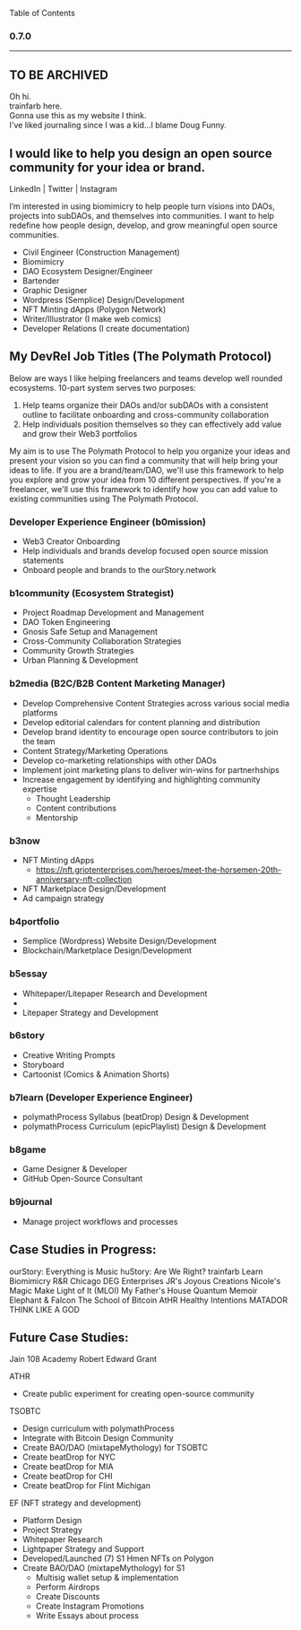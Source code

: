 Table of Contents
### 0.7.0
---
TO BE ARCHIVED
---
Oh hi.  
trainfarb here.  
Gonna use this as my website I think.  
I've liked journaling since I was a kid...I blame Doug Funny.

## I would like to help you design an open source community for your idea or brand.

LinkedIn | Twitter | Instagram 

I’m interested in using biomimicry to help people turn visions into DAOs, projects into subDAOs, and themselves into communities. I want to help redefine how people design, develop, and grow meaningful open source communities.
- Civil Engineer (Construction Management)
- Biomimicry
- DAO Ecosystem Designer/Engineer
- Bartender
- Graphic Designer
- Wordpress (Semplice) Design/Development
- NFT Minting dApps (Polygon Network)
- Writer/Illustrator (I make web comics)
- Developer Relations (I create documentation)

## My DevRel Job Titles (The Polymath Protocol)
Below are ways I like helping freelancers and teams develop well rounded ecosystems.  10-part system serves two purposes:
1. Help teams organize their DAOs and/or subDAOs with a consistent outline to facilitate onboarding and cross-community collaboration
2. Help individuals position themselves so they can effectively add value and grow their Web3 portfolios

My aim is to use The Polymath Protocol to help you organize your ideas and present your vision so you can find a community that will help bring your ideas to life. If you are a brand/team/DAO, we'll use this framework to help you explore and grow your idea from 10 different perspectives. If you're a freelancer, we'll use this framework to identify how you can add value to existing communities using The Polymath Protocol.

### Developer Experience Engineer (b0mission)
- Web3 Creator Onboarding
- Help individuals and brands develop focused open source mission statements
- Onboard people and brands to the ourStory.network

### b1community (Ecosystem Strategist)
- Project Roadmap Development and Management
- DAO Token Engineering
- Gnosis Safe Setup and Management
- Cross-Community Collaboration Strategies
- Community Growth Strategies
- Urban Planning & Development

### b2media (B2C/B2B Content Marketing Manager)
- Develop Comprehensive Content Strategies across various social media platforms
- Develop editorial calendars for content planning and distribution
- Develop brand identity to encourage open source contributors to join the team
- Content Strategy/Marketing Operations
- Develop co-marketing relationships with other DAOs
- Implement joint marketing plans to deliver win-wins for partnerhships
- Increase engagement by identifying and highlighting community expertise
  - Thought Leadership
  - Content contributions
  - Mentorship

### b3now
- NFT Minting dApps
  - https://nft.griotenterprises.com/heroes/meet-the-horsemen-20th-anniversary-nft-collection
- NFT Marketplace Design/Development
- Ad campaign strategy

### b4portfolio
- Semplice (Wordpress) Website Design/Development
- Blockchain/Marketplace Design/Development

### b5essay
- Whitepaper/Litepaper Research and Development
- 
- Litepaper Strategy and Development

### b6story
- Creative Writing Prompts
- Storyboard 
- Cartoonist (Comics & Animation Shorts)

### b7learn (Developer Experience Engineer)
- polymathProcess Syllabus (beatDrop) Design & Development
- polymathProcess Curriculum (epicPlaylist) Design & Development

### b8game
- Game Designer & Developer
- GitHub Open-Source Consultant

### b9journal
- Manage project workflows and processes

## Case Studies in Progress:
ourStory: Everything is Music
huStory: Are We Right?
trainfarb
Learn Biomimicry
R&R Chicago
DEG Enterprises
JR's Joyous Creations
Nicole's Magic
Make Light of It (MLOI)
My Father's House
Quantum Memoir
Elephant & Falcon
The School of Bitcoin
AtHR
Healthy Intentions
MATADOR
THINK LIKE A GOD


## Future Case Studies:
Jain 108 Academy
Robert Edward Grant



ATHR
- Create public experiment for creating open-source community

TSOBTC
- Design curriculum with polymathProcess
- Integrate with Bitcoin Design Community
- Create BAO/DAO (mixtapeMythology) for TSOBTC
- Create beatDrop for NYC
- Create beatDrop for MIA
- Create beatDrop for CHI
- Create beatDrop for Flint Michigan

EF (NFT strategy and development)
- Platform Design
- Project Strategy
- Whitepaper Research
- Lightpaper Strategy and Support
- Developed/Launched (7) S1 Hmen NFTs on Polygon
- Create BAO/DAO (mixtapeMythology) for S1
  - Multisig wallet setup & implementation
  - Perform Airdrops
  - Create Discounts
  - Create Instagram Promotions
  - Write Essays about process
